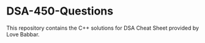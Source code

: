 # DSA-450-Questions
This repository contains the C++ solutions for DSA Cheat Sheet provided by Love Babbar.
